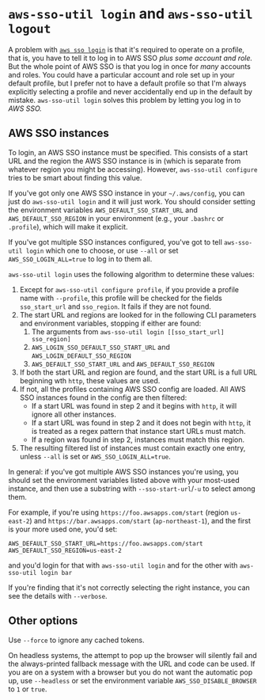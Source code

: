 # `aws-sso-util login` and `aws-sso-util logout`

A problem with [`aws sso login`](https://awscli.amazonaws.com/v2/documentation/api/latest/reference/sso/login.html) is that it's required to operate on a profile, that is, you have to tell it to log in to AWS SSO *plus some account and role.*
But the whole point of AWS SSO is that you log in once for *many* accounts and roles.
You could have a particular account and role set up in your default profile, but I prefer not to have a default profile so that I'm always explicitly selecting a profile and never accidentally end up in the default by mistake.
`aws-sso-util login` solves this problem by letting you log in to *AWS SSO.*

## AWS SSO instances
To login, an AWS SSO instance must be specified.
This consists of a start URL and the region the AWS SSO instance is in (which is separate from whatever region you might be accessing).
However, `aws-sso-util configure` tries to be smart about finding this value.

If you've got only one AWS SSO instance in your `~/.aws/config`, you can just do `aws-sso-util login` and it will just work.
You should consider setting the environment variables `AWS_DEFAULT_SSO_START_URL` and `AWS_DEFAULT_SSO_REGION` in your environment (e.g., your `.bashrc` or `.profile`), which will make it explicit.

If you've got multiple SSO instances configured, you've got to tell `aws-sso-util login` which one to choose, or use `--all` or set `AWS_SSO_LOGIN_ALL=true` to log in to them all.

`aws-sso-util login` uses the following algorithm to determine these values:
1. Except for `aws-sso-util configure profile`, if you provide a profile name with `--profile`, this profile will be checked for the fields `sso_start_url` and `sso_region`. It fails if they are not found.
2. The start URL and regions are looked for in the following CLI parameters and environment variables, stopping if either are found:
    1. The arguments from `aws-sso-util login [[sso_start_url] sso_region]`
    2. `AWS_LOGIN_SSO_DEFAULT_SSO_START_URL` and `AWS_LOGIN_DEFAULT_SSO_REGION`
    3. `AWS_DEFAULT_SSO_START_URL` and `AWS_DEFAULT_SSO_REGION`
3. If both the start URL and region are found, and the start URL is a full URL beginning wth `http`, these values are used.
4. If not, all the profiles containing AWS SSO config are loaded. All AWS SSO instances found in the config are then filtered:
    * If a start URL was found in step 2 and it begins with `http`, it will ignore all other instances.
    * If a start URL was found in step 2 and it does not begin with `http`, it is treated as a regex pattern that instance start URLs must match.
    * If a region was found in step 2, instances must match this region.
5. The resulting filtered list of instances must contain exactly one entry, unless `--all` is set or `AWS_SSO_LOGIN_ALL=true`.

In general: if you've got multiple AWS SSO instances you're using, you should set the environment variables listed above with your most-used instance, and then use a substring with `--sso-start-url`/`-u` to select among them.

For example, if you're using `https://foo.awsapps.com/start` (region `us-east-2`) and `https://bar.awsapps.com/start` (`ap-northeast-1`), and the first is your more used one, you'd set:
```
AWS_DEFAULT_SSO_START_URL=https://foo.awsapps.com/start
AWS_DEFAULT_SSO_REGION=us-east-2
```
and you'd login for that with `aws-sso-util login`
and for the other with `aws-sso-util login bar`

If you're finding that it's not correctly selecting the right instance, you can see the details with `--verbose`.

## Other options

Use `--force` to ignore any cached tokens.

On headless systems, the attempt to pop up the browser will silently fail and the always-printed fallback message with the URL and code can be used.
If you are on a system with a browser but you do not want the automatic pop up, use `--headless` or set the environment variable `AWS_SSO_DISABLE_BROWSER` to `1` or `true`.
